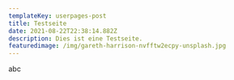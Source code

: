 ```yaml
---
templateKey: userpages-post
title: Testseite
date: 2021-08-22T22:38:14.882Z
description: Dies ist eine Testseite.
featuredimage: /img/gareth-harrison-nvfftw2ecpy-unsplash.jpg
---
```

abc